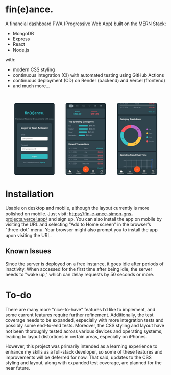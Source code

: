 # fin(e)ance.
A financial dashboard PWA (Progressive Web App) built on the MERN Stack:
- MongoDB
- Express
- React
- Node.js
  
with:
- modern CSS styling
- continuous integration (CI) with automated testing using GitHub Actions
- continuous deployment (CD) on Render (backend) and Vercel (frontend)
- and much more...

<p>&nbsp;</p>

<p align="center">
  <img src="./client/images/LoginPage_round.png" alt="Dashboard preview" width="25%" />
  &nbsp; &nbsp; &nbsp; &nbsp;
  <img src="./client/images/Dashboard_1_round.png" alt="Dashboard preview" width="25%" />
  &nbsp; &nbsp; &nbsp; &nbsp;
  <img src="./client/images/Dashboard_2_round.png" alt="Dashboard preview" width="25%" />
</p>
  
# Installation
Usable on desktop and mobile, although the layout currently is more polished on mobile. Just visit: https://fin-e-ance-simon-gns-projects.vercel.app/ and sign up. You can also install the app on mobile by visiting the URL and selecting "Add to Home screen" in the browser’s "three-dot" menu. Your browser might also prompt you to install the app upon visiting the URL.

## Known Issues
Since the server is deployed on a free instance, it goes idle after periods of inactivity. When accessed for the first time after being idle, the server needs to "wake up," which can delay requests by 50 seconds or more.

# To-do
There are many more "nice-to-have" features I’d like to implement, and some current features require further refinement. Additionally, the test coverage needs to be expanded, especially with more integration tests and possibly some end-to-end tests. Moreover, the CSS styling and layout have not been thoroughly tested across various devices and operating systems, leading to layout distortions in certain areas, especially on iPhones.

However, this project was primarily intended as a learning experience to enhance my skills as a full-stack developer, so some of these features and improvements will be deferred for now. That said, updates to the CSS styling and layout, along with expanded test coverage, are planned for the near future.
